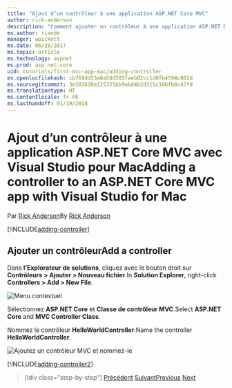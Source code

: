 ```yaml
---
title: "Ajout d’un contrôleur à une application ASP.NET Core MVC"
author: rick-anderson
description: "Comment ajouter un contrôleur à une application ASP.NET MVC de base avec Visual Studio pour Mac"
ms.author: riande
manager: wpickett
ms.date: 06/28/2017
ms.topic: article
ms.technology: aspnet
ms.prod: asp.net-core
uid: tutorials/first-mvc-app-mac/adding-controller
ms.openlocfilehash: cb769dd53a0a58d585faeb02cc1d0fb4594c802d
ms.sourcegitcommit: 3e303620a125325bb9abd4b2d315c106fb8c47fd
ms.translationtype: HT
ms.contentlocale: fr-FR
ms.lasthandoff: 01/19/2018
---
```

# <a name="adding-a-controller-to-an-aspnet-core-mvc-app-with-visual-studio-for-mac"></a><span data-ttu-id="fda17-103">Ajout d’un contrôleur à une application ASP.NET Core MVC avec Visual Studio pour Mac</span><span class="sxs-lookup"><span data-stu-id="fda17-103">Adding a controller to an ASP.NET Core MVC app with Visual Studio for Mac</span></span>

<span data-ttu-id="fda17-104">Par [Rick Anderson](https://twitter.com/RickAndMSFT)</span><span class="sxs-lookup"><span data-stu-id="fda17-104">By [Rick Anderson](https://twitter.com/RickAndMSFT)</span></span>

[!INCLUDE[adding-controller](../../includes/mvc-intro/adding-controller1.md)]

## <a name="add-a-controller"></a><span data-ttu-id="fda17-105">Ajouter un contrôleur</span><span class="sxs-lookup"><span data-stu-id="fda17-105">Add a controller</span></span> 

<span data-ttu-id="fda17-106">Dans **l’Explorateur de solutions**, cliquez avec le bouton droit sur **Contrôleurs > Ajouter > Nouveau fichier**.</span><span class="sxs-lookup"><span data-stu-id="fda17-106">In **Solution Explorer**, right-click **Controllers > Add > New File**.</span></span>

![Menu contextuel](adding-controller/_static/add_controller.png)

<span data-ttu-id="fda17-108">Sélectionnez **ASP.NET Core** et **Classe de contrôleur MVC**.</span><span class="sxs-lookup"><span data-stu-id="fda17-108">Select **ASP.NET Core** and **MVC Controller Class**.</span></span>

<span data-ttu-id="fda17-109">Nommez le contrôleur **HelloWorldController**.</span><span class="sxs-lookup"><span data-stu-id="fda17-109">Name the controller **HelloWorldController**.</span></span>

![Ajoutez un contrôleur MVC et nommez-le](adding-controller/_static/ac.png)

[!INCLUDE[adding-controller2](../../includes/mvc-intro/adding-controller2.md)]

>[!div class="step-by-step"]
<span data-ttu-id="fda17-111">[Précédent](../first-mvc-app/start-mvc.md)
[Suivant](adding-view.md)</span><span class="sxs-lookup"><span data-stu-id="fda17-111">[Previous](../first-mvc-app/start-mvc.md)
[Next](adding-view.md)</span></span>
